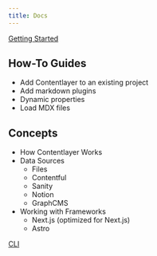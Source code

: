 ```yaml
---
title: Docs
---
```


[Getting Started](/docs/getting-started)

## How-To Guides

- Add Contentlayer to an existing project
- Add markdown plugins
- Dynamic properties
- Load MDX files

## Concepts

- How Contentlayer Works
- Data Sources
  - Files
  - Contentful
  - Sanity
  - Notion
  - GraphCMS
- Working with Frameworks
  - Next.js (optimized for Next.js)
  - Astro

[CLI](/docs/cli)
